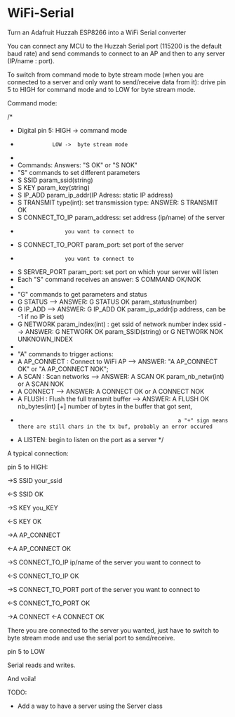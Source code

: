 # WiFi-Serial
Turn an Adafruit Huzzah ESP8266 into a WiFi Serial converter 

You can connect any MCU to the Huzzah Serial port (115200 is the default baud rate) and send commands to connect to an AP and then to any server (IP/name : port).

To switch from command mode to byte stream mode (when you are connected to a server and only want to send/receive data from it): drive pin 5 to HIGH for command mode and to LOW for byte stream mode.

Command mode:

/*
 * Digital pin 5: HIGH -> command mode
 *                LOW ->  byte stream mode
 *                
 * Commands: Answers: "S OK" or "S NOK"
 * "S" commands to set different parameters
 * S SSID param_ssid(string)
 * S KEY param_key(string)
 * S IP_ADD param_ip_addr(IP Adress: static IP address)
 * S TRANSMIT type(int): set transmission type: ANSWER: S TRANSMIT OK 
 * S CONNECT_TO_IP param_address: set address (ip/name) of the server
 *   		   		  you want to connect to
 * S CONNECT_TO_PORT param_port:  set port of the server
 *   		   		  you want to connect to
 * S SERVER_PORT param_port:	  set port on which your server will listen
 * Each "S" command receives an answer: S COMMAND OK/NOK
 * 
 * "G" commands to get parameters and status
 *  G STATUS --> ANSWER: G STATUS OK param_status(number)
 *  G IP_ADD --> ANSWER: G IP_ADD OK param_ip_addr(ip address, can be -1 if no IP is set)
 *  G NETWORK param_index(int) : get ssid of network number index ssid --> ANSWER: G NETWORK OK param_SSID(string) or G NETWORK NOK UNKNOWN_INDEX
 * 
 * "A" commands to trigger actions:
 * A AP_CONNECT : Connect to WiFi AP  --> ANSWER: "A AP_CONNECT OK" or "A AP_CONNECT NOK";
 * A SCAN : Scan networks --> ANSWER: A SCAN OK param_nb_netw(int) or A SCAN NOK
 * A CONNECT --> ANSWER: A CONNECT OK or A CONNECT NOK
 * A FLUSH : Flush the full transmit buffer --> ANSWER:  A FLUSH OK nb_bytes(int) [+] number of bytes in the buffer that got sent,
 *                                                        a "+" sign means there are still chars in the tx buf, probably an error occured
 * A LISTEN:			begin to listen on the port as a server
 */


A typical connection:

pin 5 to HIGH:

->S SSID your_ssid

<-S SSID OK

->S KEY you_KEY

<-S KEY OK

->A AP_CONNECT

<-A AP_CONNECT OK

->S CONNECT_TO_IP ip/name of the server you want to connect to

<-S CONNECT_TO_IP OK

->S CONNECT_TO_PORT port of the server you want to connect to

<-S CONNECT_TO_PORT OK

->A CONNECT
<-A CONNECT OK

There you are connected to the server you wanted, just have to switch to byte stream mode and use the serial port to send/receive.

pin 5 to LOW

Serial reads and writes.

And voila!

TODO:
* Add a way to have a server using the Server class